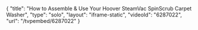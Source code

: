 {
    "title": "How to Assemble & Use Your Hoover SteamVac SpinScrub Carpet Washer",
    "type": "solo",
    "layout": "iframe-static",
    "videoId": "6287022",
    "url": "\/tvpembed\/6287022"
}